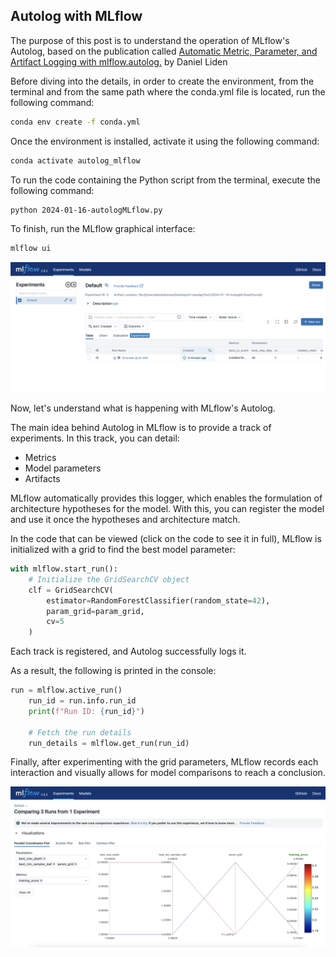 ## Autolog with MLflow

The purpose of this post is to understand the operation of MLflow's Autolog, based on the publication called [Automatic Metric, Parameter, and Artifact Logging with mlflow.autolog.](https://mlflow.org/blog/2023/11/30/using-autolog/index.html) by Daniel Liden

Before diving into the details, in order to create the environment, from the terminal and from the same path where the conda.yml file is located, run the following command:

``` bash
conda env create -f conda.yml  
```

Once the environment is installed, activate it using the following command:

``` bash
conda activate autolog_mlflow 
```

To run the code containing the Python script from the terminal, execute the following command:

``` bash
python 2024-01-16-autologMLflow.py
```

To finish, run the MLflow graphical interface:

``` bash
mlflow ui
```


![](pic1.png)

Now, let's understand what is happening with MLflow's Autolog.

The main idea behind Autolog in MLflow is to provide a track of experiments. In this track, you can detail:

* Metrics
* Model parameters
* Artifacts

MLflow automatically provides this logger, which enables the formulation of architecture hypotheses for the model. With this, you can register the model and use it once the hypotheses and architecture match.

In the code that can be viewed (click on the code to see it in full), MLflow is initialized with a grid to find the best model parameter:


``` python
with mlflow.start_run():
    # Initialize the GridSearchCV object
    clf = GridSearchCV(
        estimator=RandomForestClassifier(random_state=42),
        param_grid=param_grid,
        cv=5
    )
```


Each track is registered, and Autolog successfully logs it.

As a result, the following is printed in the console:

``` python
run = mlflow.active_run()
    run_id = run.info.run_id
    print(f"Run ID: {run_id}")

    # Fetch the run details
    run_details = mlflow.get_run(run_id)
``` 


Finally, after experimenting with the grid parameters, MLflow records each interaction and visually allows for model comparisons to reach a conclusion.



![](pic2.png)
